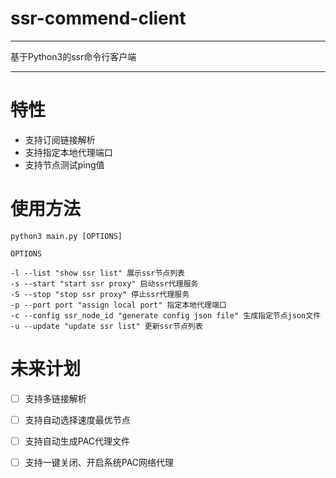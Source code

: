 # ssr-commend-client

---

基于Python3的ssr命令行客户端

---

# 特性
- 支持订阅链接解析
- 支持指定本地代理端口
- 支持节点测试ping值

# 使用方法

```
python3 main.py [OPTIONS]

OPTIONS

-l --list "show ssr list" 展示ssr节点列表
-s --start "start ssr proxy" 启动ssr代理服务
-S --stop "stop ssr proxy" 停止ssr代理服务
-p --port port "assign local port" 指定本地代理端口
-c --config ssr_node_id "generate config json file" 生成指定节点json文件
-u --update "update ssr list" 更新ssr节点列表

```
# 未来计划
- [  ] 支持多链接解析
- [  ] 支持自动选择速度最优节点
- [  ] 支持自动生成PAC代理文件
- [  ] 支持一键关闭、开启系统PAC网络代理





